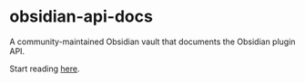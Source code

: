# obsidian-api-docs

A community-maintained Obsidian vault that documents the Obsidian plugin API.

Start reading [here](docs/00_Home.md).
